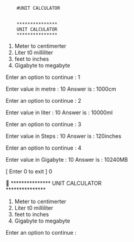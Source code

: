 	
		#UNIT CALCULATOR				
	
		
		***************
		UNIT CALCULATOR				
		***************
1. Meter to centimerter 
2. Liter t0 milliliter
3. feet to inches
4. Gigabyte to megabyte

Enter an option to continue : 1

Enter value in metre : 10
Answer is : 1000cm

Enter an option to continue : 2

Enter value in liter : 10
Answer is : 10000ml

Enter an option to continue : 3

Enter value in Steps : 10
Answer is :   120inches

Enter an option to continue : 4

Enter value in Gigabyte : 10
Answer is : 10240MB

[ Enter 0 to exit ] 0

		***************
		UNIT CALCULATOR				
		***************

1. Meter to centimerter 
2. Liter t0 milliliter
3. feet to inches
4. Gigabyte to megabyte

Enter an option to continue : 

